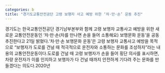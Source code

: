 ```yaml
---
categories: b
title: "경기도교통안전공단 고령 보행자 사고 예방 위한 ‘차·만·손’ 운동 추진"
---
```

경기도는 한국교통안전공단 경기남부본부와 함께 고령 보행자 교통사고 예방을 위한 새로운 교통안전운동인 ‘차·만·손(차를 만나면 손을 들어 소통해요) 보행문화 운동’을 공동 추진한다고 21일 밝혔다.‘차·만·손 보행문화 운동’은 고령 보행자 교통사고 예방을 목적으로 “보행자가 도로를 건널 때 적극적으로 운전자와 소통하는 문화를 조성하자”라는 내용의 교통안전운동이다.도로를 건널 때 고령 보행자가 손을 들어 횡단 의사를 표시하면, 차량 운전자가 이를 인지하고 보행자가 다 건널 때까지 안전하게 기다려 주는 문화를 만들겠다는 의도다.2020년